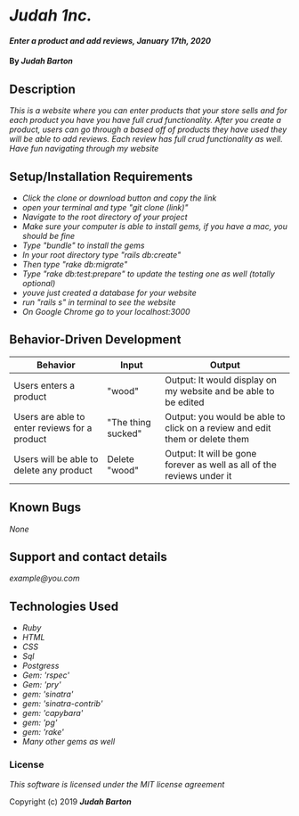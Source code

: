 # _Judah 1nc._

#### _Enter a product and add reviews, January 17th, 2020_

#### By _**Judah Barton**_

## Description

_This is a website where you can enter products that your store sells and for each product you have you have full crud functionality. After you create a product, users can go through a based off of products they have used they will be able to add reviews. Each review has full crud functionality as well. Have fun  navigating through my website_

## Setup/Installation Requirements
* _Click the clone or download button and copy the link_
* _open your terminal and type "git clone (link)"_
* _Navigate to the root directory of your project_
* _Make sure your computer is able to install gems, if you have a mac, you should be fine_
* _Type "bundle" to install the gems_
* _In your root directory type "rails db:create"_
* _Then type "rake db:migrate"_
* _Type "rake db:test:prepare" to update the testing one as well (totally optional)_
* _youve just created a database for your website_
* _run "rails s" in terminal to see the website_
* _On Google Chrome go to your localhost:3000_

## Behavior-Driven Development
|  Behavior | Input  | Output  |
|---|---|---|
| Users enters a product | "wood" | Output: It would display on my website and be able to be edited |
| Users are able to enter reviews for a product | "The thing sucked" | Output: you would be able to click on a review and edit them or delete them |
| Users will be able to delete any product | Delete "wood" | Output: It will be gone forever as well as all of the reviews under it |

## Known Bugs

_None_

## Support and contact details

_example@you.com_

## Technologies Used

* _Ruby_
* _HTML_
* _CSS_
* _Sql_
* _Postgress_
* _Gem: 'rspec'_
* _Gem: 'pry'_
* _gem: 'sinatra'_
* _gem: 'sinatra-contrib'_
* _gem: 'capybara'_
* _gem: 'pg'_
* _gem: 'rake'_
* _Many other gems as well_

### License

*This software is licensed under the MIT license agreement*

Copyright (c) 2019 **_Judah Barton_**
